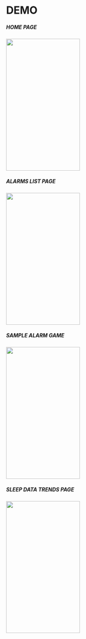 # **DEMO**

##### HOME PAGE

<img src="https://github.com/gracez72/sleepAppBackend/blob/master/demo/homepage_demo.gif" width="200" height="356" />

##### ALARMS LIST PAGE

<img src="https://github.com/gracez72/sleepAppBackend/blob/master/demo/alarms_demo.gif" width="200" height="356" />

##### SAMPLE ALARM GAME

<img src="https://github.com/gracez72/sleepAppBackend/blob/master/demo/sample_game.gif" width="200" height="356" />

##### SLEEP DATA TRENDS PAGE

<img src="https://github.com/gracez72/sleepAppBackend/blob/master/demo/trends_demo.gif" width="200" height="356" />